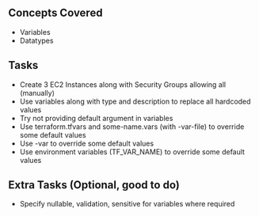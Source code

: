 ## Concepts Covered

- Variables
- Datatypes

## Tasks

- Create 3 EC2 Instances along with Security Groups allowing all (manually)
- Use variables along with type and description to replace all hardcoded values
- Try not providing default argument in variables
- Use terraform.tfvars and some-name.vars (with -var-file) to override some default values
- Use -var to override some default values
- Use environment variables (TF_VAR_NAME) to override some default values

## Extra Tasks (Optional, good to do)

- Specify nullable, validation, sensitive for variables where required
